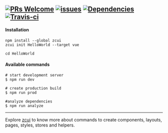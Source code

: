 [![PRs Welcome](https://img.shields.io/badge/PRs-welcome-brightgreen.svg?style=flat-square)](http://makeapullrequest.com)
[![issues](https://img.shields.io/github/issues/hamidraza/zcui-vue.svg?style=flat-square)](https://github.com/hamidraza/zcui-vue/issues)
[![Dependencies](https://david-dm.org/hamidraza/zcui-vue/dev-status.svg?style=flat-square)](https://david-dm.org/hamidraza/zcui-vue?type=dev)
[![Travis-ci](https://img.shields.io/travis/hamidraza/zcui-vue.svg?style=flat-square)](https://travis-ci.org/hamidraza/zcui-vue/)
---


#### Installation

```
npm install --global zcui
zcui init HelloWorld --target vue
```

```
cd HelloWorld
```

#### Available commands

```
# start development server
$ npm run dev

# create production build
$ npm run prod

#analyze dependencies
$ npm run analyze
```

---

Explore [zcui](https://github.com/ZoomCar/zcui "zcui cli") to know more about commands to create components, layouts, pages, styles, stores and helpers.

